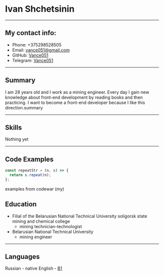 # Ivan Shchetsinin
****

## My contact info:

- Phone: +375298528505
- Email: vance051@gmail.com
- GitHub: [Vance051](https://github.com/Vance051)
- Telegram: [Vance051](https://t.me/Vance051)
****

## Summary

 I am 28 years old and I work as a mining engineer. Every day I gain new knowledge about front-end development by reading books and then practicing. I want to become a front-end developer because I like this direction.summary
****
## Skills

Nothing yet
****
## Code Examples
```javascript
const repeatStr = (n, s) => {
  return s.repeat(n);
};
```
 examples from codewar (my)

## Education

+ Filial of the Belarusian National Technical University soligorsk state mining and chemical college
    + mining technician-technologist
+ Belarusian National Technical University
    + mining engineer
****

## Languages
Russian - native
English - [B1](www.efset.org/cert/2NFGuw)
